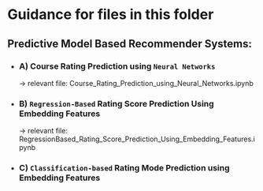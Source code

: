 # Guidance for files in this folder
## Predictive Model Based Recommender Systems:

-  ### A) Course Rating Prediction using `Neural Networks`
   → relevant file: Course_Rating_Prediction_using_Neural_Networks.ipynb

-  ### B) `Regression-Based` Rating Score Prediction Using Embedding Features
   → relevant file: RegressionBased_Rating_Score_Prediction_Using_Embedding_Features.ipynb

-  ### C) `Classification-based` Rating Mode Prediction using Embedding Features

